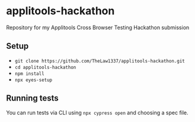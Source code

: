 # applitools-hackathon
Repository for my Applitools Cross Browser Testing Hackathon submission

## Setup

* `git clone https://github.com/TheLaw1337/applitools-hackathon.git`
* `cd applitools-hackathon`
* `npm install`
* `npx eyes-setup`

## Running tests

You can run tests via CLI using `npx cypress open` and choosing a spec file.
